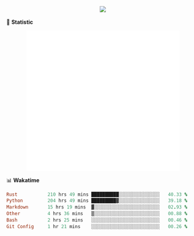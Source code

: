 <!-- https://github.com/DenverCoder1/readme-typing-svg -->
<p align="center">
<img src="https://readme-typing-svg.demolab.com?font=Orbitron&size=25&pause=1000&center=true&vCenter=true&random=false&width=600&lines=Welcome+to+my+GitHub+profile+page!" />


🌟 **Statistic**

<p align="center">
  <img width="400" align="top" src="https://github.com/fllesser/fllesser/blob/main/left.svg" />
  <img width="400" align="top" src="https://github.com/fllesser/fllesser/blob/main/right.svg" />
</p>


📊 **Wakatime**

<!--START_SECTION:waka-->

```ruby
Rust           210 hrs 49 mins ██████████░░░░░░░░░░░░░░░   40.33 %
Python         204 hrs 49 mins █████████▓░░░░░░░░░░░░░░░   39.18 %
Markdown       15 hrs 19 mins  ▓░░░░░░░░░░░░░░░░░░░░░░░░   02.93 %
Other          4 hrs 36 mins   ▒░░░░░░░░░░░░░░░░░░░░░░░░   00.88 %
Bash           2 hrs 25 mins   ░░░░░░░░░░░░░░░░░░░░░░░░░   00.46 %
Git Config     1 hr 21 mins    ░░░░░░░░░░░░░░░░░░░░░░░░░   00.26 %
```

<!--END_SECTION:waka-->

